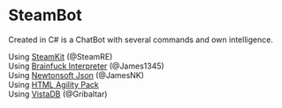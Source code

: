 # SteamBot
Created in C# is a ChatBot with several commands and own intelligence.

Using <a href="https://github.com/SteamRE/SteamKit">SteamKit</a> (@SteamRE)<br>
Using <a href="https://github.com/james1345-1/Brainfuck">Brainfuck Interpreter</a> (@James1345)<br>
Using <a href="https://github.com/JamesNK/Newtonsoft.Json">Newtonsoft Json</a> (@JamesNK)<br>
Using <a href="http://html-agility-pack.net/">HTML Agility Pack</a><br>
Using <a href="http://www.gibraltarsoftware.com/VistaDB">VistaDB</a> (@Gribaltar)
